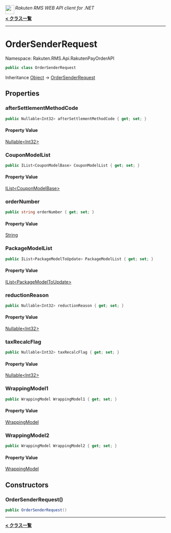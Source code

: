 <img align="left" style="height: 2em;" src="https://webservice.rakuten.co.jp/favicon.ico"><em>Rakuten RMS WEB API client for .NET</em>

[**< クラス一覧**](./)
- - -

# OrderSenderRequest

Namespace: Rakuten.RMS.Api.RakutenPayOrderAPI

```csharp
public class OrderSenderRequest
```

Inheritance [Object](https://docs.microsoft.com/en-us/dotnet/api/system.object) → [OrderSenderRequest](./rakuten.rms.api.rakutenpayorderapi.ordersenderrequest)

## Properties

### <a id="properties-aftersettlementmethodcode"/>**afterSettlementMethodCode**

```csharp
public Nullable<Int32> afterSettlementMethodCode { get; set; }
```

#### Property Value

[Nullable&lt;Int32&gt;](https://docs.microsoft.com/en-us/dotnet/api/system.nullable-1)<br>

### <a id="properties-couponmodellist"/>**CouponModelList**

```csharp
public IList<CouponModelBase> CouponModelList { get; set; }
```

#### Property Value

[IList&lt;CouponModelBase&gt;](https://docs.microsoft.com/en-us/dotnet/api/system.collections.generic.ilist-1)<br>

### <a id="properties-ordernumber"/>**orderNumber**

```csharp
public string orderNumber { get; set; }
```

#### Property Value

[String](https://docs.microsoft.com/en-us/dotnet/api/system.string)<br>

### <a id="properties-packagemodellist"/>**PackageModelList**

```csharp
public IList<PackageModelToUpdate> PackageModelList { get; set; }
```

#### Property Value

[IList&lt;PackageModelToUpdate&gt;](https://docs.microsoft.com/en-us/dotnet/api/system.collections.generic.ilist-1)<br>

### <a id="properties-reductionreason"/>**reductionReason**

```csharp
public Nullable<Int32> reductionReason { get; set; }
```

#### Property Value

[Nullable&lt;Int32&gt;](https://docs.microsoft.com/en-us/dotnet/api/system.nullable-1)<br>

### <a id="properties-taxrecalcflag"/>**taxRecalcFlag**

```csharp
public Nullable<Int32> taxRecalcFlag { get; set; }
```

#### Property Value

[Nullable&lt;Int32&gt;](https://docs.microsoft.com/en-us/dotnet/api/system.nullable-1)<br>

### <a id="properties-wrappingmodel1"/>**WrappingModel1**

```csharp
public WrappingModel WrappingModel1 { get; set; }
```

#### Property Value

[WrappingModel](./rakuten.rms.api.rakutenpayorderapi.wrappingmodel)<br>

### <a id="properties-wrappingmodel2"/>**WrappingModel2**

```csharp
public WrappingModel WrappingModel2 { get; set; }
```

#### Property Value

[WrappingModel](./rakuten.rms.api.rakutenpayorderapi.wrappingmodel)<br>

## Constructors

### <a id="constructors-.ctor"/>**OrderSenderRequest()**

```csharp
public OrderSenderRequest()
```


- - -
[**< クラス一覧**](./)
